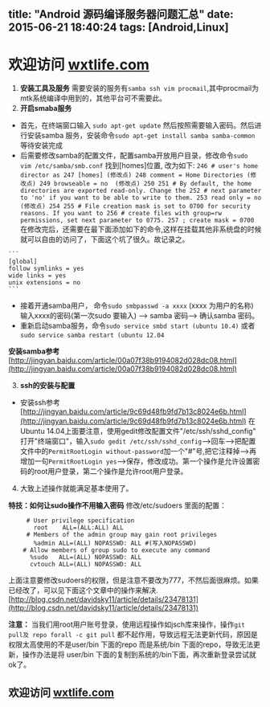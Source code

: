 title: "Android 源码编译服务器问题汇总"
date: 2015-06-21 18:40:24
tags: [Android,Linux]
---
# 欢迎访问 [wxtlife.com](http://www.wxtlife.com/)
1. **安装工具及服务**
    需要安装的服务有`samba ssh vim procmail`,其中procmail为mtk系统编译中用到的，其他平台可不需要此。  
2.  **开启smaba服务**
   - 首先，在终端窗口输入 `sudo apt-get update` 然后按照需要输入密码。然后进行安装samba 服务，安装命令`sudo apt-get install samba samba-common`等待安装完成
   - 后需要修改samba的配置文件，配置samba开放用户目录，修改命令`sudo vim /etc/samba/smb.conf` 找到[homes]位置, 改为如下:
    ```
    246 # user's home director as
    247 [homes] (修改点)
    248 comment = Home Directories (修改点)
    249 browseable = no  (修改点)
    250
    251 # By default, the home directories are exported read-only. Change the
    252 # next parameter to 'no' if you want to be able to write to them.
    253 read only = no (修改点)
    254
    255 # File creation mask is set to 0700 for security reasons. If you want to
    256 # create files with group=rw permissions, set next parameter to 0775.
    257 ; create mask = 0700
    ```
    在修改完后，还需要在最下面添加如下的命令,这样在挂载其他非系统盘的时候就可以自由的访问了，下面这个坑了很久。故记录之。
    
    ```
    [global]
    follow symlinks = yes
    wide links = yes
    unix extensions = no
    ```
   -  接着开通samba用户， 命令`sudo smbpasswd -a xxxx` (xxxx 为用户的名称) 输入xxxx的密码(第一次sudo 要输入) --> samba 密码--> 确认samba 密码。
   - 重新启动samba服务，命令`sudo service smbd start (ubuntu 10.4)` 或者`sudo service samba restart (ubuntu 12.04`
   
   **安装samba参考** [http://jingyan.baidu.com/article/00a07f38b9194082d028dc08.html](http://jingyan.baidu.com/article/00a07f38b9194082d028dc08.html)    
   <!-- more --> 
3. **ssh的安装与配置**
 - 安装ssh参考
    [http://jingyan.baidu.com/article/9c69d48fb9fd7b13c8024e6b.html](http://jingyan.baidu.com/article/9c69d48fb9fd7b13c8024e6b.html)
在Ubuntu 14.04上面要注意，使用gedit修改配置文件"/etc/ssh/sshd_config"
打开"终端窗口"，输入`sudo gedit /etc/ssh/sshd_config`-->回车-->把配置文件中的`PermitRootLogin without-password`加一个"#"号,把它注释掉-->再增加一句`PermitRootLogin yes`-->保存，修改成功。第一个操作是允许设置密码的root用户登录，第二个操作是允许root用户登录。
4. 大致上述操作就能满足基本使用了。


**特技：如何让sudo操作不用输入密码** 
     修改/etc/sudoers 里面的配置：
```
     # User privilege specification
       root    ALL=(ALL:ALL) ALL
     # Members of the admin group may gain root privileges
       %admin ALL=(ALL) NOPASSWD: ALL #(写入NOPASSWD)
    # Allow members of group sudo to execute any command
      %sudo   ALL=(ALL) NOPASSWD: ALL 
      cvtouch ALL=(ALL) NOPASSWD: ALL
```   
	
上面注意要修改sudoers的权限，但是注意不要改为777，不然后面很麻烦。如果已经改了，可以见下面这个文章中的操作来解决.[http://blog.csdn.net/davidsky11/article/details/23478131](http://blog.csdn.net/davidsky11/article/details/23478131)   
    
**注意：**
    当我们用root用户账号登录，使用远程操作如jsch库来操作，操作`git pull及 repo forall -c git pull` 都不起作用，导致远程无法更新代码，原因是权限太高使用的不是user/bin 下面的repo 而是系统/bin 下面的repo，导致无法更新，操作办法是将 user/bin 下面的复制到系统的/bin下面，再次重新登录尝试就ok了。
    
## 欢迎访问 [wxtlife.com](http://www.wxtlife.com)